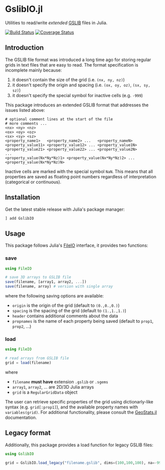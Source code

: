 # GslibIO.jl

Utilities to read/write *extended* [GSLIB](http://www.gslib.com/gslib_help/format.html) files in Julia.

[![Build Status](https://travis-ci.org/JuliaEarth/GslibIO.jl.svg?branch=master)](https://travis-ci.org/JuliaEarth/GslibIO.jl)
[![Coverage Status](https://codecov.io/gh/JuliaEarth/GslibIO.jl/branch/master/graph/badge.svg)](https://codecov.io/gh/JuliaEarth/GslibIO.jl)

## Introduction

The GSLIB file format was introduced a long time ago for storing regular grids in text files that are easy to read. The format specification is incomplete mainly because:

1. it doesn't contain the size of the grid (i.e. `(nx, ny, nz)`)
2. it doesn't specify the origin and spacing (i.e. `(ox, oy, oz)`, `(sx, sy, sz)`)
3. it doesn't specify the special symbol for inactive cells (e.g. `-999`)

This package introduces an extended GSLIB format that addresses the issues listed above:

```
# optional comment lines at the start of the file
# more comments ...
<nx> <ny> <nz>
<ox> <oy> <oz>
<sx> <sy> <sz>
<property_name1>   <property_name2> ...   <property_nameN>
<property_value11> <property_value12> ... <property_value1N>
<property_value21> <property_value22> ... <property_value2N>
...
<property_value(Nx*Ny*Nz)1> <property_value(Nx*Ny*Nz)2> ... <property_value(Nx*Ny*Nz)N>
```

Inactive cells are marked with the special symbol `NaN`. This means that all properties are saved as floating point numbers regardless of interpretation (categorical or continuous).

## Installation

Get the latest stable release with Julia's package manager:

```julia
] add GslibIO
```

## Usage

This package follows Julia's [FileIO](https://github.com/JuliaIO/FileIO.jl) interface, it provides two functions:

### save

```julia
using FileIO

# save 3D arrays to GSLIB file
save(filename, [array1, array2, ...])
save(filename, array) # version with single array
```
where the following saving options are available:

- `origin` is the origin of the grid (default to `(0.,0.,0.)`)
- `spacing` is the spacing of the grid (default to `(1.,1.,1.)`)
- `header` contains additional comments about the data
- `propnames` is the name of each property being saved (default to `prop1`, `prop2`, ...)

### load

```julia
using FileIO

# read arrays from GSLIB file
grid = load(filename)
```
where

- `filename` **must have** extension `.gslib` or `.sgems`
- `array1`, `array2`, ... are 2D/3D Julia arrays
- `grid` is a `RegularGridData` object

The user can retrieve specific properties of the grid using dictionarly-like
syntax (e.g. `grid[:prop1]`), and the available property names with `variables(grid)`.
For additional functionality, please consult the
[GeoStats.jl](https://github.com/JuliaEarth/GeoStats.jl) documentation.

## Legacy format

Additionally, this package provides a load function for legacy GSLIB files:

```julia
using GslibIO

grid = GslibIO.load_legacy("filename.gslib", dims=(100,100,100), na=-999)
```
